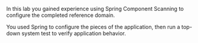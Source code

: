 In this lab you gained experience using Spring Component Scanning
to configure the completed reference domain.

You used Spring to configure the pieces of the application,
then run a top-down system test to verify application behavior.
